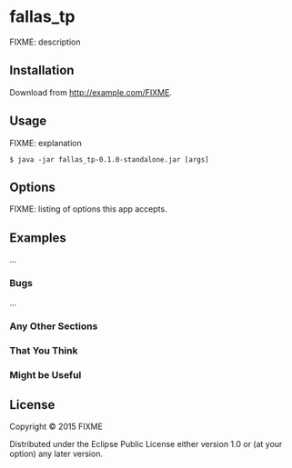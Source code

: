 # fallas_tp

FIXME: description

## Installation

Download from http://example.com/FIXME.

## Usage

FIXME: explanation

    $ java -jar fallas_tp-0.1.0-standalone.jar [args]

## Options

FIXME: listing of options this app accepts.

## Examples

...

### Bugs

...

### Any Other Sections
### That You Think
### Might be Useful

## License

Copyright © 2015 FIXME

Distributed under the Eclipse Public License either version 1.0 or (at
your option) any later version.
